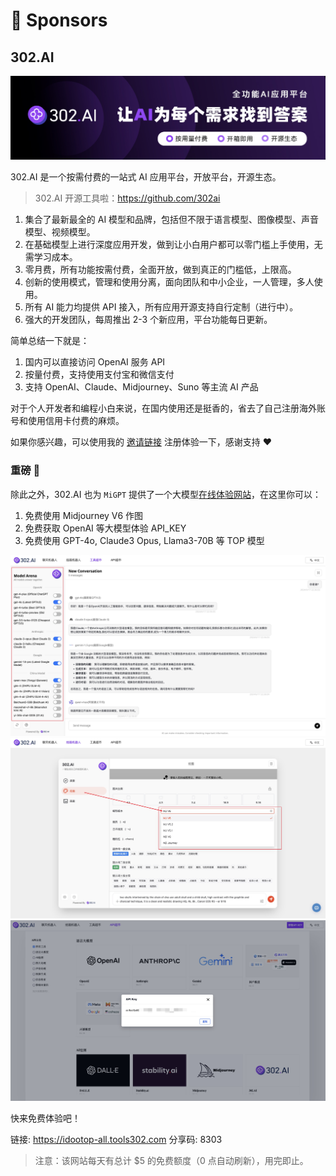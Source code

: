 # 🦄 Sponsors

## 302.AI

[![](../assets/sponsors/302banner2.jpg)](https://302.ai/)

302.AI 是一个按需付费的一站式 AI 应用平台，开放平台，开源生态。

> 302.AI 开源工具啦：https://github.com/302ai

1. 集合了最新最全的 AI 模型和品牌，包括但不限于语言模型、图像模型、声音模型、视频模型。
2. 在基础模型上进行深度应用开发，做到让小白用户都可以零门槛上手使用，无需学习成本。
3. 零月费，所有功能按需付费，全面开放，做到真正的门槛低，上限高。
4. 创新的使用模式，管理和使用分离，面向团队和中小企业，一人管理，多人使用。
5. 所有 AI 能力均提供 API 接入，所有应用开源支持自行定制（进行中）。
6. 强大的开发团队，每周推出 2-3 个新应用，平台功能每日更新。

简单总结一下就是：

1. 国内可以直接访问 OpenAI 服务 API
2. 按量付费，支持使用支付宝和微信支付
3. 支持 OpenAI、Claude、Midjourney、Suno 等主流 AI 产品

对于个人开发者和编程小白来说，在国内使用还是挺香的，省去了自己注册海外账号和使用信用卡付费的麻烦。

如果你感兴趣，可以使用我的 [邀请链接](https://gpt302.saaslink.net/gOXSrn) 注册体验一下，感谢支持 ❤️

### 重磅 🎉

除此之外，302.AI 也为 `MiGPT` 提供了一个大模型[在线体验网站](https://idootop-all.tools302.com?pwd=8303)，在这里你可以：

1. 免费使用 Midjourney V6 作图
2. 免费获取 OpenAI 等大模型体验 API_KEY
3. 免费使用 GPT-4o, Claude3 Opus, Llama3-70B 等 TOP 模型

![](../assets/sponsors/llm.jpg)
![](../assets/sponsors/image.jpg)
![](../assets/sponsors/api.jpg)

快来免费体验吧！

链接: https://idootop-all.tools302.com 分享码: 8303

> 注意：该网站每天有总计 $5 的免费额度（0 点自动刷新），用完即止。
